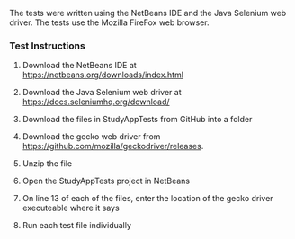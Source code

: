 The tests were written using the NetBeans IDE and the Java Selenium web driver. The tests use the Mozilla FireFox web browser.

### Test Instructions ###

1. Download the NetBeans IDE at https://netbeans.org/downloads/index.html

2. Download the Java Selenium web driver at https://docs.seleniumhq.org/download/

3. Download the files in StudyAppTests from GitHub into a folder

4. Download the gecko web driver from https://github.com/mozilla/geckodriver/releases.

5. Unzip the file

6. Open the StudyAppTests project in NetBeans

7. On line 13 of each of the files, enter the location of the gecko driver executeable where it says
   <enter the location of geckodriver.exe here>

8. Run each test file individually
